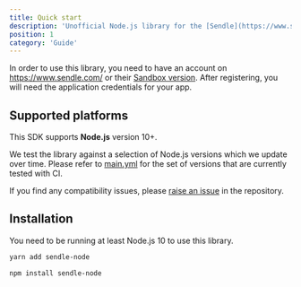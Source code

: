 ```yaml
---
title: Quick start
description: 'Unofficial Node.js library for the [Sendle](https://www.sendle.com/) API.'
position: 1
category: 'Guide'
---
```


In order to use this library, you need to have an account on <https://www.sendle.com/> or their [Sandbox version](https://sandbox.sendle.com/users/sign_up). After registering, you will need the application credentials for your app.

## Supported platforms

This SDK supports **Node.js** version 10+.

We test the library against a selection of Node.js versions which we update over time. Please refer to [main.yml](https://github.com/gomah/sendle-node/blob/main/.github/main.yml) for the set of versions that are currently tested with CI.

If you find any compatibility issues, please [raise an issue](https://github.com/gomah/sendle-node/issues/new) in the repository.

## Installation

You need to be running at least Node.js 10 to use this library.

<code-group>
  <code-block label="Yarn" active>

```bash
yarn add sendle-node
```

  </code-block>
  <code-block label="NPM">

```bash
npm install sendle-node
```

  </code-block>
</code-group>
